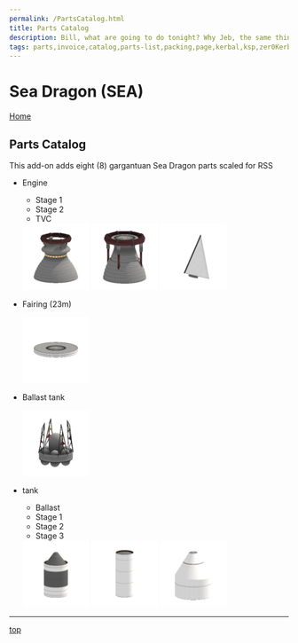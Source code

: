 ```yaml
---
permalink: /PartsCatalog.html
title: Parts Catalog
description: Bill, what are going to do tonight? Why Jeb, the same thing we do every night, Take over the world!
tags: parts,invoice,catalog,parts-list,packing,page,kerbal,ksp,zer0Kerbal,zedK
---
```


<!-- PartsCatalog.md v1.1.4.0
Sea Dragon (SEA)
created: 01 Feb 2022
updated: 15 May 2022 -->

<script src="https://kit.fontawesome.com/0ea5493613.js" crossorigin="anonymous"></script>
<i class="fa-solid fa-explosion fa-beat-fade fa-3x" style="--fa-beat-fade-opacity: 0.1; --fa-beat-fade-scale: 1.25;color: #FF7E03" ></i>

# Sea Dragon (SEA)

[Home](./index.md)

## Parts Catalog

This add-on adds eight (8) gargantuan Sea Dragon parts scaled for RSS

* Engine
  * Stage 1
  * Stage 2
  * TVC

  <img src="https://raw.githubusercontent.com/zer0Kerbal/SeaDragon/master/docs/thumbs/sea-engineStage1_icon.png" alt="sea-engineStage1" width="25%" height="25%" />
  <img src="https://raw.githubusercontent.com/zer0Kerbal/SeaDragon/master/docs/thumbs/sea-engineStage2_icon.png" alt="sea-engineStage2" width="25%" height="25%" />
  <img src="https://raw.githubusercontent.com/zer0Kerbal/SeaDragon/master/docs/thumbs/sea-engineTVC_icon.png" alt="sea-engineTVC" width="25%" height="25%" />

* Fairing (23m)

  <img src="https://raw.githubusercontent.com/zer0Kerbal/SeaDragon/master/docs/thumbs/sea-fairing23m_icon.png" alt="sea-fairing23m" width="25%" height="25%" />

* Ballast tank

  <img src="https://raw.githubusercontent.com/zer0Kerbal/SeaDragon/master/docs/thumbs/sea-tankBallast_icon.png" alt="sea-tankBallast" width="25%" height="25%" />

* tank
  * Ballast
  * Stage 1
  * Stage 2
  * Stage 3

  <img src="https://raw.githubusercontent.com/zer0Kerbal/SeaDragon/master/docs/thumbs/sea-tankStage1_icon.png" alt="sea-tankStage1" width="25%" height="25%" />
  <img src="https://raw.githubusercontent.com/zer0Kerbal/SeaDragon/master/docs/thumbs/sea-tankStage2_icon.png" alt="sea-tankStage2" width="25%" height="25%" />
  <img src="https://raw.githubusercontent.com/zer0Kerbal/SeaDragon/master/docs/thumbs/sea-tankStage3_icon.png" alt="sea-tankStage3" width="25%" height="25%" />




---

[top](#Parts-Catalog)

<!-- this file CC BY-ND 4.0 by zer0Kerbal -->